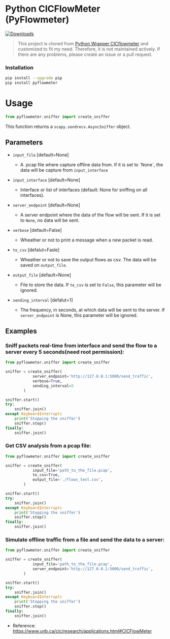 # Python CICFlowMeter (PyFlowmeter)
[![Downloads](https://static.pepy.tech/badge/pyflowmeter)](https://pepy.tech/project/pyflowmeter)
> This project is cloned from [Python Wrapper CICflowmeter](https://gitlab.com/hieulw/cicflowmeter) and customized to fit my need. Therefore, it is not maintained actively. If there are any problems, please create an issue or a pull request.  


### Installation
```sh
pip install --upgrade pip
pip install pyflowmeter
```

# Usage
```python
from pyflowmeter.sniffer import create_sniffer
```
This function returns a `scapy.sendrecv.AsyncSniffer` object.

## Parameters

* `input_file` [default=None]  
    * A .pcap file where capture offline data from. If it is set to ´None´, the data will be capture from `input_interface`

* `input_interface` [default=None]  
    *  Interface or list of interfaces (default: None for sniffing on all interfaces).  

* `server_endpoint` [default=None]  
    * A server endpoint where the data of the flow will be sent. If it is set to `None`, no data will be sent.  

* `verbose` [default=False]  
    * Wheather or not to print a message when a new packet is read.

* `to_csv` [defalut=Fasle]  
    * Wheather or not to save the output flows as csv. The data will be saved on `output_file`.

* `output_file` [default=None]  
    * File to store the data. If `to_csv` is set to `False`, this parameter will be ignored.  

* `sending_interval` [defalut=1]  
    * The frequency, in seconds, at which data will be sent to the server. If `server_endpoint` is None, this parameter will be ignored.

## Examples

### Sniff packets real-time from interface and send the flow to a server every 5 seconds(**need root permission**): 
```python
from pyflowmeter.sniffer import create_sniffer

sniffer = create_sniffer(
            server_endpoint='http://127.0.0.1:5000/send_traffic',
            verbose=True,
            sending_interval=5
        )

sniffer.start()
try:
    sniffer.join()
except KeyboardInterrupt:
    print('Stopping the sniffer')
    sniffer.stop()
finally:
    sniffer.join()
```

### Get CSV analysis from a pcap file:
```python
from pyflowmeter.sniffer import create_sniffer

sniffer = create_sniffer(
            input_file='path_to_the_file.pcap',
            to_csv=True,
            output_file='./flows_test.csv',
        )

sniffer.start()
try:
    sniffer.join()
except KeyboardInterrupt:
    print('Stopping the sniffer')
    sniffer.stop()
finally:
    sniffer.join()
```

### Simulate offline traffic from a file and send the data to a server:
```python
from pyflowmeter.sniffer import create_sniffer

sniffer = create_sniffer(
            input_file='path_to_the_file.pcap',
            server_endpoint='http://127.0.0.1:5000/send_traffic',
        )

sniffer.start()
try:
    sniffer.join()
except KeyboardInterrupt:
    print('Stopping the sniffer')
    sniffer.stop()
finally:
    sniffer.join()
```

- Reference: https://www.unb.ca/cic/research/applications.html#CICFlowMeter
